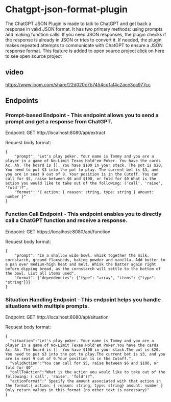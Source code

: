 # Chatgpt-json-format-plugin
The ChatGPT JSON Plugin is made to talk to ChatGPT and get back a response in valid JSON format. 
It has two primary methods: using prompts and making function calls. 
If you need JSON responses, the plugin checks if the response is already in JSON or tries to convert it. 
If needed, the plugin makes repeated attempts to communicate with ChatGPT to ensure a JSON response format.
This feature is added to open source project [click](https://github.com/arakoodev/EdgeChains) on here to see open source project

## video

https://www.loom.com/share/22d020c7b7454cd1af4c2ace3ca977cc

## Endpoints
### Prompt-based Endpoint - This endpoint allows you to send a prompt and get a response from ChatGPT.

Endpoint: GET http://localhost:8080/api/extract

Request body format:
```
{
    "prompt": "Let's play poker. Your name is Tommy and you are a player in a game of No-Limit Texas Hold'em Poker. You have the cards Ac, Ah. The board is []. You have $100 in your stack. The pot is $20. You need to put $3 into the pot to play. The current bet is $3, and you are in seat 9 out of 9. Your position is in the Cutoff. You can call for $5, raise between $6 and $100, or fold for $0 What is the action you would like to take out of the following: ('call', 'raise', 'fold')?",
    "format": "{ action: { reason: string, type: string } amount: number }"
}
```
### Function Call Endpoint - This endpoint enables you to directly call a ChatGPT function and receive a response.

Endpoint: GET https://localhost:8080/api/function

Request body format:
```
{
    "prompt": "In a shallow wide bowl, whisk together the milk, cornstarch, ground flaxseeds, baking powder and vanilla. Add butter to a pan over medium-high heat and melt. Whisk the batter again right before dipping bread, as the cornstarch will settle to the bottom of the bowl. List all items used",
    "format": {"dependencies": {"type": "array", "items": {"type": "string"}}}
}
```
### Situation Handling Endpoint - This endpoint helps you handle situations with multiple prompts.

Endpoint: GET http://localhost:8080/api/situation

Request body format:
```
{
  "situation":"Let's play poker. Your name is Tommy and you are a player in a game of No-Limit Texas Hold'em Poker.You have the cards Ac, Ah. The board is []. You have $100 in your stack.The pot is $20. You need to put $3 into the pot to play.The current bet is $3, and you are in seat 9 out of 9.Your position is in the Cutoff.",
  "validAction":"You can call for $5, raise between $6 and $100, or fold for $0",
  "callToAction":"What is the action you would like to take out of the following: ('call', 'raise', 'fold')?",
  "actionFormat":" Specify the amount associated with that action in the format:{ action: { reason: string, type: string} amount: number } Only return values in this format (no other text is necessary)"
}
```

